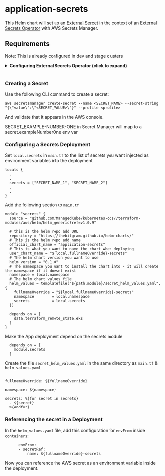 # application-secrets

This Helm chart will set up an [External Sercet](https://external-secrets.io/v0.6.0-rc1/api/externalsecret/) in the context of an [External Secrets Operator](https://github.com/external-secrets/external-secrets) with AWS Secrets Manager.

## Requirements
Note: This is already configured in dev and stage clusters
<details>
    <summary><b>Configuring External Secrets Operator (click to expand)</b></summary>

1. Install the [External Secrets Operator Helm Chart](https://external-secrets.io/v0.6.0-rc1/guides/getting-started/#installing-with-helm) to the cluster.
  - External-secrets runs within your Kubernetes cluster as a deployment resource. It utilizes CustomResourceDefinitions to configure access to secret providers through SecretStore resources and manages Kubernetes secret resources with ExternalSecret resources.
2. Create a generic secret with our AWS credentials
  - This secret is needed for the Cluster Secret Store to access our AWS Secrets Manager
    ```
    apiVersion: v1
    kind: Secret
    metadata:
      name: awssm-secret
      namespace: app
    type: Opaque
    data:
      AWS_ACCESS_KEY_ID: <base64 encoded key>
      AWS_SECRET_ACCESS_KEY: <base64 encoded secret key>
    ```
3. Create a [Cluster Secret Store](https://external-secrets.io/v0.6.0-rc1/api/clustersecretstore/)
  - The ClusterSecretStore is a cluster scoped SecretStore that can be referenced by all ExternalSecrets from all namespaces. Use it to offer a central gateway to your secret backend.
    ```
    apiVersion: external-secrets.io/v1beta1
    kind: ClusterSecretStore
    metadata:
      name: aws-secrets
    spec:
      provider:
        aws:
          service: SecretsManager
          region: us-east-1
          auth:
            # Getting the accessKeyID and secretAccessKey from an already created Kubernetes Secret
            secretRef:
              accessKeyIDSecretRef:
                name: awssm-secret
                namespace: app
                key: AWS_ACCESS_KEY_ID
              secretAccessKeySecretRef:
                name: awssm-secret
                namespace: app
                key: AWS_SECRET_ACCESS_KEY

    status:
      # Standard condition schema
      conditions:
      # SecretStore ready condition indicates the given store is in ready
      # state and able to referenced by ExternalSecrets
      # If the `status` of this condition is `False`, ExternalSecret controllers
      # should prevent attempts to fetch secrets
      - type: Ready
        status: "False"
        reason: "ConfigError"
        message: "SecretStore validation failed"
        lastTransitionTime: "2019-08-12T12:33:02Z"
  ```
  ```js
  function logSomething(something) {
    console.log('Something', something);
  }
  ```
</details>

<br />

### Creating a Secret
Use the following CLI command to create a secret:
```
aws secretsmanager create-secret --name <SECRET_NAME> --secret-string "{\"value\":\"<SECRET_VALUE>\"}" --profile <profile>
```
And validate that it appears in the AWS console.

SECRET_EXAMPLE-NUMBER-ONE in Secret Manager will map to a secret.exampleNumberOne env var

### Configuring a Secrets Deployment
Set `local.secrets` in `main.tf` to the list of secrets you want injected as environment variables into the deployment
```
locals {
  .
  .
  secrets = ["SECRET_NAME_1", "SECRET_NAME_2"]
  .
  .
}
```

Add the following section to `main.tf`
```
module "secrets" {
  source = "github.com/ManagedKube/kubernetes-ops//terraform-modules/aws/helm/helm_generic?ref=v1.0.9"

  # this is the helm repo add URL
  repository = "https://thebitgram.github.io/helm-charts/"
  # This is the helm repo add name
  official_chart_name = "application-secrets"
  # This is what you want to name the chart when deploying
  user_chart_name = "${local.fullnameOverride}-secrets"
  # The helm chart version you want to use
  helm_version = "0.1.0"
  # The namespace you want to install the chart into - it will create the namespace if it doesnt exist
  namespace = local.namespace
  # The helm chart values file
  helm_values = templatefile("${path.module}/secret_helm_values.yaml", {
    fullnameOverride = "${local.fullnameOverride}-secrets"
    namespace        = local.namespace
    secrets          = local.secrets
  })

  depends_on = [
    data.terraform_remote_state.eks
  ]
}
```

Make the App deployment depend on the secrets module
```
  depends_on = [
    module.secrets
  ]
```

Create the file `secret_helm_values.yaml` in the same directory as `main.tf` & `helm_values.yaml`
```

fullnameOverride: ${fullnameOverride}

namespace: ${namespace}

secrets: %{for secret in secrets}
  - ${secret}
  %{endfor}

```

### Referencing the secret in a Deployment
In the `helm_values.yaml` file, add this configuration for `envFrom` inside `containers`:
```
      envFrom:
      - secretRef:
          name: ${fullnameOverride}-secrets
```

Now you can reference the AWS secret as an environment variable inside the deployment.
